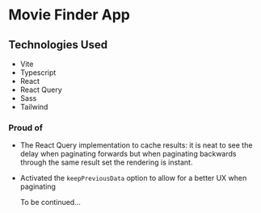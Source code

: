 # Movie Finder App

## Technologies Used

- Vite
- Typescript
- React
- React Query
- Sass
- Tailwind

### Proud of

- The React Query implementation to cache results: it is neat to see the delay when paginating forwards but when paginating backwards through the same result set the rendering is instant.
- Activated the `keepPreviousData` option to allow for a better UX when paginating

  To be continued...
